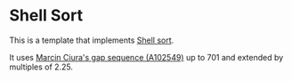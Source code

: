 # Shell Sort

This is a template that implements [Shell sort](https://en.wikipedia.org/wiki/Shellsort).

It uses [Marcin Ciura's gap sequence (A102549)](https://oeis.org/A102549) up to 701 and extended by multiples of 2.25.
